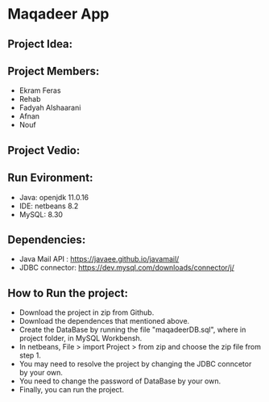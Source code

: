 # Maqadeer App

## Project Idea:

## Project Members: 
- Ekram Feras
- Rehab 
- Fadyah Alshaarani
- Afnan
- Nouf

## Project Vedio:


## Run Evironment: 
- Java: openjdk 11.0.16
- IDE: netbeans 8.2
- MySQL: 8.30

## Dependencies: 
- Java Mail API : https://javaee.github.io/javamail/
- JDBC connector: https://dev.mysql.com/downloads/connector/j/

## How to Run the project: 
- Download the project in zip from Github.
- Download the dependences that mentioned above.
- Create the DataBase by running the file "maqadeerDB.sql", where in project folder, in MySQL Workbensh.
- In netbeans, File > import Project > from zip and choose the zip file from step 1.
- You may need to resolve the project by changing the JDBC conncetor by your own.
- You need to change the password of DataBase by your own.
- Finally, you can run the project.

